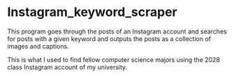 # Instagram_keyword_scraper
This program goes through the posts of an Instagram account and searches for posts with a given keyword and outputs the posts as a collection of images and captions. 

This is what I used to find fellow computer science majors using the 2028 class Instagram account of my university.
